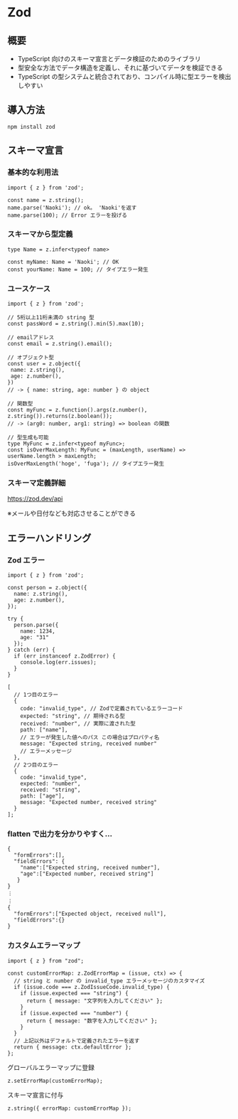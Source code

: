 # Zod

## 概要

- TypeScript 向けのスキーマ宣言とデータ検証のためのライブラリ
- 型安全な方法でデータ構造を定義し、それに基づいてデータを検証できる
- TypeScript の型システムと統合されており、コンパイル時に型エラーを検出しやすい

## 導入方法

```
npm install zod
```

## スキーマ宣言

### 基本的な利用法

```
import { z } from 'zod';

const name = z.string();
name.parse('Naoki'); // ok。 'Naoki'を返す
name.parse(100); // Error エラーを投げる
```

### スキーマから型定義

```
type Name = z.infer<typeof name>

const myName: Name = 'Naoki'; // OK
const yourName: Name = 100; // タイプエラー発生
```

### ユースケース

```
import { z } from 'zod';

// 5桁以上11桁未満の string 型
const passWord = z.string().min(5).max(10);

// emailアドレス
const email = z.string().email();

// オブジェクト型
const user = z.object({
 name: z.string(),
 age: z.number(),
})
// -> { name: string, age: number } の object

// 関数型
const myFunc = z.function().args(z.number(), z.string()).returns(z.boolean());
// -> (arg0: number, arg1: string) => boolean の関数

// 型生成も可能
type MyFunc = z.infer<typeof myFunc>;
const isOverMaxLength: MyFunc = (maxLength, userName) => userName.length > maxLength;
isOverMaxLength('hoge', 'fuga'); // タイプエラー発生

```

### スキーマ定義詳細

https://zod.dev/api

※メールや日付なども対応させることができる

## エラーハンドリング

### Zod エラー

```
import { z } from 'zod';

const person = z.object({
  name: z.string(),
  age: z.number(),
});

try {
  person.parse({
    name: 1234,
    age: "31"
  });
} catch (err) {
  if (err instanceof z.ZodError) {
    console.log(err.issues);
  }
}
```

```
[
  // 1つ目のエラー
  {
    code: "invalid_type", // Zodで定義されているエラーコード
    expected: "string", // 期待される型
    received: "number", // 実際に渡された型
    path: ["name"],
    // エラーが発生した値へのパス この場合はプロパティ名
    message: "Expected string, received number"
    // エラーメッセージ
  },
  // 2つ目のエラー
  {
    code: "invalid_type",
    expected: "number",
    received: "string",
    path: ["age"],
    message: "Expected number, received string"
  }
];
```

### flatten で出力を分かりやすく...

```
{
  "formErrors":[],
  "fieldErrors": {
    "name":["Expected string, received number"],
    "age":["Expected number, received string"]
   }
}
︙
︙
{
  "formErrors":["Expected object, received null"],
  "fieldErrors":{}
}
```

### カスタムエラーマップ

```
import { z } from "zod";

const customErrorMap: z.ZodErrorMap = (issue, ctx) => {
  // string と number の invalid_type エラーメッセージのカスタマイズ
  if (issue.code === z.ZodIssueCode.invalid_type) {
    if (issue.expected === "string") {
      return { message: "文字列を入力してください" };
    }
    if (issue.expected === "number") {
      return { message: "数字を入力してください" };
    }
  }
  // 上記以外はデフォルトで定義されたエラーを返す
  return { message: ctx.defaultError };
};
```

グローバルエラーマップに登録

```
z.setErrorMap(customErrorMap);
```

スキーマ宣言に付与

```
z.string({ errorMap: customErrorMap });
```
